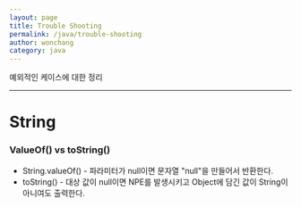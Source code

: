 ```yaml
---
layout: page
title: Trouble Shooting
permalink: /java/trouble-shooting
author: wonchang
category: java
---
```


예외적인 케이스에 대한 정리


---
# String

### ValueOf() vs toString()
 * String.valueOf() - 파라미터가 null이면 문자열 "null"을 만들어서 반환한다.
 * toString() - 대상 값이 null이면 NPE를 발생시키고 Object에 담긴 값이 String이 아니여도 출력한다.



